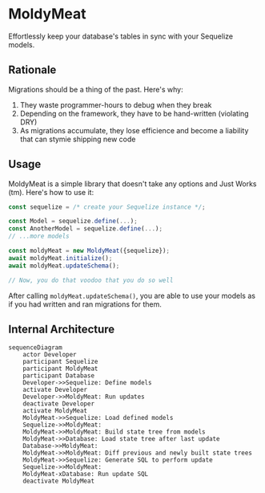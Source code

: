 # MoldyMeat

Effortlessly keep your database's tables in sync with your Sequelize models.

## Rationale

Migrations should be a thing of the past. Here's why:

1. They waste programmer-hours to debug when they break
2. Depending on the framework, they have to be hand-written (violating DRY)
3. As migrations accumulate, they lose efficience and become a liability that can stymie shipping new code

## Usage

MoldyMeat is a simple library that doesn't take any options and Just Works (tm). Here's how to use it:

```javascript
const sequelize = /* create your Sequelize instance */;

const Model = sequelize.define(...);
const AnotherModel = sequelize.define(...);
// ...more models

const moldyMeat = new MoldyMeat({sequelize});
await moldyMeat.initialize();
await moldyMeat.updateSchema();

// Now, you do that voodoo that you do so well
```

After calling `moldyMeat.updateSchema()`, you are able to use your models as if you had written and ran migrations for them.

## Internal Architecture

```mermaid
sequenceDiagram
    actor Developer
    participant Sequelize
    participant MoldyMeat
    participant Database
    Developer->>Sequelize: Define models
    activate Developer
    Developer->>MoldyMeat: Run updates
    deactivate Developer
    activate MoldyMeat
    MoldyMeat->>Sequelize: Load defined models
    Sequelize->>MoldyMeat: 
    MoldyMeat->>MoldyMeat: Build state tree from models
    MoldyMeat->>Database: Load state tree after last update
    Database->>MoldyMeat: 
    MoldyMeat->>MoldyMeat: Diff previous and newly built state trees
    MoldyMeat->>Sequelize: Generate SQL to perform update
    Sequelize->>MoldyMeat: 
    MoldyMeat-xDatabase: Run update SQL
    deactivate MoldyMeat
```
